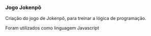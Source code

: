 <h3>Jogo Jokenpô</h3>
<p>Criação do jogo de Jokenpô, para treinar a lógica de programação.</p>
<p>Foram utilizados como linguagem Javascript</p>
